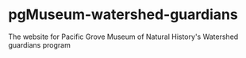 # pgMuseum-watershed-guardians
The website for Pacific Grove Museum of Natural History's Watershed guardians program
